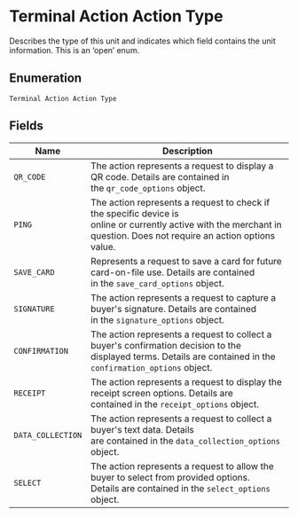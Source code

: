 
# Terminal Action Action Type

Describes the type of this unit and indicates which field contains the unit information. This is an ‘open’ enum.

## Enumeration

`Terminal Action Action Type`

## Fields

| Name | Description |
|  --- | --- |
| `QR_CODE` | The action represents a request to display a QR code. Details are contained in<br>the `qr_code_options` object. |
| `PING` | The action represents a request to check if the specific device is<br>online or currently active with the merchant in question. Does not require an action options value. |
| `SAVE_CARD` | Represents a request to save a card for future card-on-file use. Details are contained<br>in the `save_card_options` object. |
| `SIGNATURE` | The action represents a request to capture a buyer's signature. Details are contained<br>in the `signature_options` object. |
| `CONFIRMATION` | The action represents a request to collect a buyer's confirmation decision to the<br>displayed terms. Details are contained in the `confirmation_options` object. |
| `RECEIPT` | The action represents a request to display the receipt screen options. Details are<br>contained in the `receipt_options` object. |
| `DATA_COLLECTION` | The action represents a request to collect a buyer's text data. Details<br>are contained in the `data_collection_options` object. |
| `SELECT` | The action represents a request to allow the buyer to select from provided options.<br>Details are contained in the `select_options` object. |

